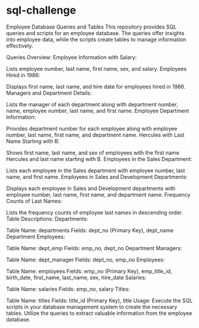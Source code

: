 # sql-challenge
Employee Database Queries and Tables
This repository provides SQL queries and scripts for an employee database. The queries offer insights into employee data, while the scripts create tables to manage information effectively.

Queries Overview:
Employee Information with Salary:

Lists employee number, last name, first name, sex, and salary.
Employees Hired in 1986:

Displays first name, last name, and hire date for employees hired in 1986.
Managers and Department Details:

Lists the manager of each department along with department number, name, employee number, last name, and first name.
Employee Department Information:

Provides department number for each employee along with employee number, last name, first name, and department name.
Hercules with Last Name Starting with B:

Shows first name, last name, and sex of employees with the first name Hercules and last name starting with B.
Employees in the Sales Department:

Lists each employee in the Sales department with employee number, last name, and first name.
Employees in Sales and Development Departments:

Displays each employee in Sales and Development departments with employee number, last name, first name, and department name.
Frequency Counts of Last Names:

Lists the frequency counts of employee last names in descending order.
Table Descriptions:
Departments:

Table Name: departments
Fields: dept_no (Primary Key), dept_name
Department Employees:

Table Name: dept_emp
Fields: emp_no, dept_no
Department Managers:

Table Name: dept_manager
Fields: dept_no, emp_no
Employees:

Table Name: employees
Fields: emp_no (Primary Key), emp_title_id, birth_date, first_name, last_name, sex, hire_date
Salaries:

Table Name: salaries
Fields: emp_no, salary
Titles:

Table Name: titles
Fields: title_id (Primary Key), title
Usage:
Execute the SQL scripts in your database management system to create the necessary tables.
Utilize the queries to extract valuable information from the employee database.
